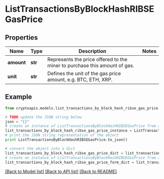# ListTransactionsByBlockHashRIBSEGasPrice


## Properties
Name | Type | Description | Notes
------------ | ------------- | ------------- | -------------
**amount** | **str** | Represents the price offered to the miner to purchase this amount of gas. | 
**unit** | **str** | Defines the unit of the gas price amount, e.g. BTC, ETH, XRP. | 

## Example

```python
from cryptoapis.models.list_transactions_by_block_hash_ribse_gas_price import ListTransactionsByBlockHashRIBSEGasPrice

# TODO update the JSON string below
json = "{}"
# create an instance of ListTransactionsByBlockHashRIBSEGasPrice from a JSON string
list_transactions_by_block_hash_ribse_gas_price_instance = ListTransactionsByBlockHashRIBSEGasPrice.from_json(json)
# print the JSON string representation of the object
print ListTransactionsByBlockHashRIBSEGasPrice.to_json()

# convert the object into a dict
list_transactions_by_block_hash_ribse_gas_price_dict = list_transactions_by_block_hash_ribse_gas_price_instance.to_dict()
# create an instance of ListTransactionsByBlockHashRIBSEGasPrice from a dict
list_transactions_by_block_hash_ribse_gas_price_form_dict = list_transactions_by_block_hash_ribse_gas_price.from_dict(list_transactions_by_block_hash_ribse_gas_price_dict)
```
[[Back to Model list]](../README.md#documentation-for-models) [[Back to API list]](../README.md#documentation-for-api-endpoints) [[Back to README]](../README.md)


